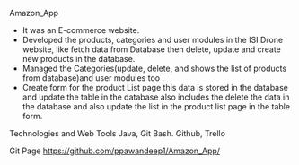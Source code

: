  Amazon_App
 
 * It was an E-commerce website.
 * Developed the products, categories and user modules in the ISI Drone website, like fetch data from Database then delete,
    update and create new products in the database.
 * Managed the Categories(update, delete, and shows the list of products from database)and user modules too .
 * Create form for the product List page this data is stored in the database and update the table in the database also includes the 
    delete the data in the database and also update the list in the product list page in the table form.
 
 Technologies and Web Tools
 Java, Git Bash. Github, Trello
 
 Git Page
 https://github.com/ppawandeep1/Amazon_App/
